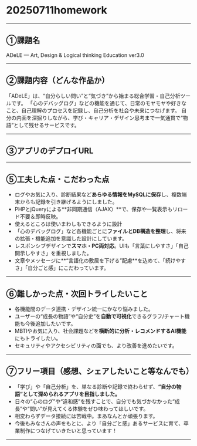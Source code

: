 # 20250711homework

---

## ①課題名
ADeLE — Art, Design & Logical thinking Education ver3.0

---

## ②課題内容（どんな作品か）
「ADeLE」は、“自分らしい問い”と“気づき”から始まる総合学習・自己分析ツールです。
「心のデバッグログ」などの機能を通じて、日常のモヤモヤや好きなこと、自己理解のプロセスを記録し、自己分析を社会や未来につなげます。
自分の内面を深掘りしながら、学び・キャリア・デザイン思考まで一気通貫で“物語”として残せるサービスです。

---

## ③アプリのデプロイURL


---

## ⑤工夫した点・こだわった点

* ログやお気に入り、診断結果など**あらゆる情報をMySQLに保存**し、複数端末からも記録を引き継げるようにしました。
* PHPとjQueryによる\*\*非同期通信（AJAX）\*\*で、保存や一覧表示もリロード不要＆即時反映。
* 使えるところは使いまわしもできるように設計
* 「心のデバッグログ」など各機能ごとに**ファイルとDB構造を整理**し、将来の拡張・機能追加を意識した設計にしています。
* レスポンシブデザインで**スマホ・PC両対応**。UIも「言葉にしやすさ」「自己開示しやすさ」を重視しました。
* 文章やメッセージに\*\*“言語化の敷居を下げる”配慮\*\*を込めて、「続けやすさ」「自分ごと感」にこだわっています。

---

## ⑥難しかった点・次回トライしたいこと

* 各機能間のデータ連携・デザイン統一にかなり悩みました。
* ユーザーの“成長の物語”や“自分史”を**自動で可視化**できるグラフ/チャート機能も今後追加したいです。
* MBTIやお気に入り、社会課題などを**横断的に分析・レコメンドするAI機能**にもトライしたい。
* セキュリティやアクセシビリティの面でも、より改善を進めたいです。

---

## ⑦フリー項目（感想、シェアしたいこと等なんでも）

* 「学び」や「自己分析」を、単なる診断や記録で終わらせず、**“自分の物語”として深められるアプリを目指しました。**
* 日々の“心のログ”や“違和感”を残すことで、自分でも気づかなかった“成長”や“問い”が見えてくる体験をぜひ味わってほしいです。
* 相変わらずデータ接続には苦戦中。まあなんとか頑張ります。
* 今後もみなさんの声をもとに、より「自分ごと感」あるサービスに育て、卒業制作につなげていきたいと思っています！

---
